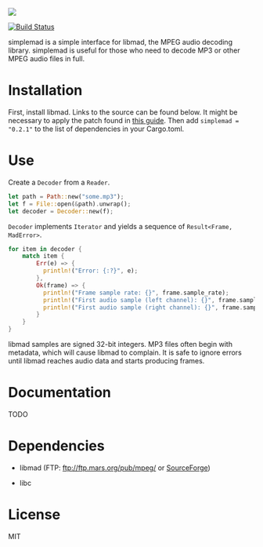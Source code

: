 [![](https://img.shields.io/crates/v/simplemad.svg)](https://crates.io/crates/simplemad)

[![Build Status](https://travis-ci.org/bendykst/simple-mad.rs.svg)](https://travis-ci.org/bendykst/simple-mad.rs)

simplemad is a simple interface for libmad, the MPEG audio decoding library. simplemad is useful for those who need to decode MP3 or other MPEG audio files in full.

# Installation

First, install libmad. Links to the source can be found below. It might be necessary to apply the patch found in [this guide](http://www.linuxfromscratch.org/blfs/view/svn/multimedia/libmad.html). Then add `simplemad = "0.2.1"` to the list of dependencies in your Cargo.toml.

# Use

Create a `Decoder` from a `Reader`.

```Rust
let path = Path::new("some.mp3");
let f = File::open(&path).unwrap();
let decoder = Decoder::new(f);
```

`Decoder` implements `Iterator` and yields a sequence of `Result<Frame, MadError>`.

```Rust
for item in decoder {
    match item {
        Err(e) => {
          println!("Error: {:?}", e);
        },
        Ok(frame) => {
          println!("Frame sample rate: {}", frame.sample_rate);
          println!("First audio sample (left channel): {}", frame.samples[0][0]);
          println!("First audio sample (right channel): {}", frame.samples[1][0]);
        }
    }
}
```

libmad samples are signed 32-bit integers. MP3 files often begin with metadata, which will cause libmad to complain. It is safe to ignore errors until libmad reaches audio data and starts producing frames.

# Documentation

TODO

# Dependencies

 * libmad (FTP: ftp://ftp.mars.org/pub/mpeg/ or [SourceForge](http://sourceforge.net/project/showfiles.php?group_id=12349))

 * libc

# License

MIT
